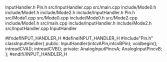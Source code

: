 InputHandler.h Pin.h src/InputHandler.cpp src/main.cpp include/Mode0.h
include/Mode1.h include/Mode2.h include/InputHandler.h Pin.h
src/Mode1.cpp src/Mode0.cpp include/Mode0.h src/Mode2.cpp
include/Mode1.h src/main.cpp include/InputHandler.h include/Mode2.h
src/InputHandler.cpp InputHandler

\#ifndefINPUT\_HANDLER\_H \#defineINPUT\_HANDLER\_H \#include\"Pin.h\"
classInputHandler{ public: InputHandler(intcvAPin,intcvBPin);
voidbegin(); intreadCVA(); intreadCVB(); private: AnalogInputPincvA;
AnalogInputPincvB; }; \#endif//INPUT\_HANDLER\_H
